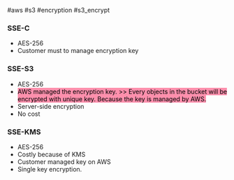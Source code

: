 #aws #s3 #encryption #s3_encrypt

### SSE-C
- AES-256
- Customer must to manage encryption key

### SSE-S3
- AES-256
- <mark style="background: #FF5582A6;">AWS managed the encryption key. >> Every objects in the bucket will be encrypted with unique key. Because the key is managed by AWS.</mark>
- Server-side encryption
- No cost

### SSE-KMS
- AES-256
- Costly because of KMS
- Customer managed key on AWS
- Single key encryption.